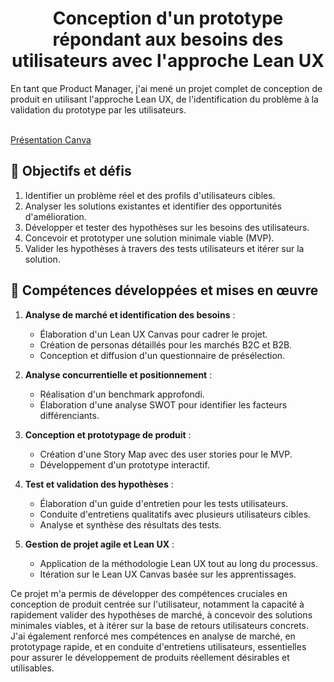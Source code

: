 <h1 align="center">Conception d'un prototype répondant aux besoins des utilisateurs avec l'approche Lean UX</h1>
En tant que Product Manager, j'ai mené un projet complet de conception de produit en utilisant l'approche Lean UX, de l'identification du problème à la validation du prototype par les utilisateurs.<br><br>

[Présentation Canva](https://www.canva.com/design/DAGQSs2Qccc/xtUdzse9cKQBzScfxuaA5A/view?utm_content=DAGQSs2Qccc&utm_campaign=designshare&utm_medium=link&utm_source=editor)

## 🎯 Objectifs et défis

1. Identifier un problème réel et des profils d'utilisateurs cibles.
2. Analyser les solutions existantes et identifier des opportunités d'amélioration.
3. Développer et tester des hypothèses sur les besoins des utilisateurs.
4. Concevoir et prototyper une solution minimale viable (MVP).
5. Valider les hypothèses à travers des tests utilisateurs et itérer sur la solution.

## 🚀 Compétences développées et mises en œuvre

1. **Analyse de marché et identification des besoins** :
   - Élaboration d'un Lean UX Canvas pour cadrer le projet.
   - Création de personas détaillés pour les marchés B2C et B2B.
   - Conception et diffusion d'un questionnaire de présélection.

2. **Analyse concurrentielle et positionnement** :
   - Réalisation d'un benchmark approfondi.
   - Élaboration d'une analyse SWOT pour identifier les facteurs différenciants.

3. **Conception et prototypage de produit** :
   - Création d'une Story Map avec des user stories pour le MVP.
   - Développement d'un prototype interactif.

4. **Test et validation des hypothèses** :
   - Élaboration d'un guide d'entretien pour les tests utilisateurs.
   - Conduite d'entretiens qualitatifs avec plusieurs utilisateurs cibles.
   - Analyse et synthèse des résultats des tests.

5. **Gestion de projet agile et Lean UX** :
   - Application de la méthodologie Lean UX tout au long du processus.
   - Itération sur le Lean UX Canvas basée sur les apprentissages.

Ce projet m'a permis de développer des compétences cruciales en conception de produit centrée sur l'utilisateur, notamment la capacité à rapidement valider des hypothèses de marché, à concevoir des solutions minimales viables, et à itérer sur la base de retours utilisateurs concrets. J'ai également renforcé mes compétences en analyse de marché, en prototypage rapide, et en conduite d'entretiens utilisateurs, essentielles pour assurer le développement de produits réellement désirables et utilisables.
